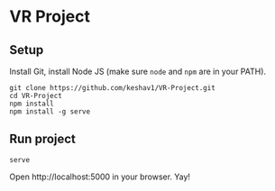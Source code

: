 # VR Project

## Setup

Install Git, install Node JS (make sure `node` and `npm` are in your PATH).

```
git clone https://github.com/keshav1/VR-Project.git
cd VR-Project
npm install
npm install -g serve
```

## Run project

```
serve
```

Open http://localhost:5000 in your browser. Yay!